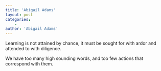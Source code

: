 ```yaml
---
title: 'Abigail Adams'
layout: post
categories:
    -
author: 'Abigail Adams'
---
```


Learning is not attained by chance, it must be sought for with ardor and attended to with diligence.

We have too many high sounding words, and too few actions that correspond with them.
